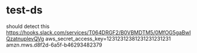 # test-ds

should detect this
https://hooks.slack.com/services/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
aws_secret_access_key=12312312381231231231231
amzn.mws.d8f2d-6a5f-b46293482379
